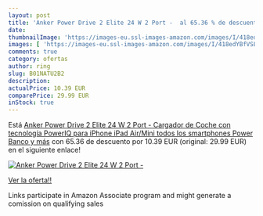 ```yaml
---
layout: post
title: 'Anker Power Drive 2 Elite 24 W 2 Port -  al 65.36 % de descuento'
date: 
thumbnailImage: 'https://images-eu.ssl-images-amazon.com/images/I/418edYBfVSL._SL200_.jpg'
images: [ 'https://images-eu.ssl-images-amazon.com/images/I/418edYBfVSL._SL200_.jpg' ]
comments: true
category: ofertas
author: ring
slug: B01NATU2B2
description:
actualPrice: 10.39 EUR
comparePrice: 29.99 EUR
inStock: true
---
```


Está [Anker Power Drive 2 Elite 24 W 2 Port - Cargador de Coche con tecnología PowerIQ para iPhone  iPad Air/Mini  todos los smartphones  Power Banco y más](https://www.amazon.es/dp/B01NATU2B2/?tag=tolees-21) con 65.36 de descuento por 10.39 EUR (original: 29.99 EUR) en el siguiente enlace!

[![Anker Power Drive 2 Elite 24 W 2 Port - ](https://images-eu.ssl-images-amazon.com/images/I/418edYBfVSL._SL200_.jpg)](https://www.amazon.es/dp/B01NATU2B2/?tag=tolees-21)

[Ver la oferta!!](https://www.amazon.es/dp/B01NATU2B2/?tag=tolees-21)

Links participate in Amazon Associate program and might generate a comission on qualifying sales


